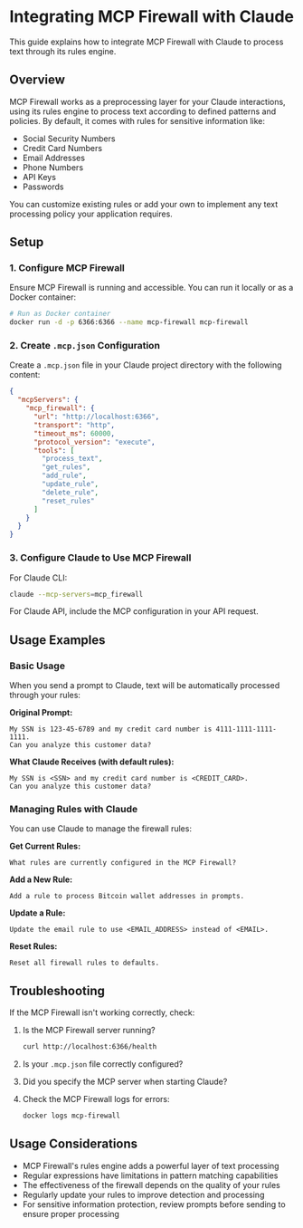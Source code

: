 # Integrating MCP Firewall with Claude

This guide explains how to integrate MCP Firewall with Claude to process text through its rules engine.

## Overview

MCP Firewall works as a preprocessing layer for your Claude interactions, using its rules engine to process text according to defined patterns and policies. By default, it comes with rules for sensitive information like:

- Social Security Numbers
- Credit Card Numbers
- Email Addresses
- Phone Numbers
- API Keys
- Passwords

You can customize existing rules or add your own to implement any text processing policy your application requires.

## Setup

### 1. Configure MCP Firewall

Ensure MCP Firewall is running and accessible. You can run it locally or as a Docker container:

```bash
# Run as Docker container
docker run -d -p 6366:6366 --name mcp-firewall mcp-firewall
```

### 2. Create `.mcp.json` Configuration

Create a `.mcp.json` file in your Claude project directory with the following content:

```json
{
  "mcpServers": {
    "mcp_firewall": {
      "url": "http://localhost:6366",
      "transport": "http",
      "timeout_ms": 60000,
      "protocol_version": "execute",
      "tools": [
        "process_text",
        "get_rules",
        "add_rule",
        "update_rule",
        "delete_rule",
        "reset_rules"
      ]
    }
  }
}
```

### 3. Configure Claude to Use MCP Firewall

For Claude CLI:

```bash
claude --mcp-servers=mcp_firewall
```

For Claude API, include the MCP configuration in your API request.

## Usage Examples

### Basic Usage

When you send a prompt to Claude, text will be automatically processed through your rules:

**Original Prompt:**
```
My SSN is 123-45-6789 and my credit card number is 4111-1111-1111-1111.
Can you analyze this customer data?
```

**What Claude Receives (with default rules):**
```
My SSN is <SSN> and my credit card number is <CREDIT_CARD>.
Can you analyze this customer data?
```

### Managing Rules with Claude

You can use Claude to manage the firewall rules:

**Get Current Rules:**
```
What rules are currently configured in the MCP Firewall?
```

**Add a New Rule:**
```
Add a rule to process Bitcoin wallet addresses in prompts.
```

**Update a Rule:**
```
Update the email rule to use <EMAIL_ADDRESS> instead of <EMAIL>.
```

**Reset Rules:**
```
Reset all firewall rules to defaults.
```

## Troubleshooting

If the MCP Firewall isn't working correctly, check:

1. Is the MCP Firewall server running? 
   ```bash
   curl http://localhost:6366/health
   ```

2. Is your `.mcp.json` file correctly configured?

3. Did you specify the MCP server when starting Claude?

4. Check the MCP Firewall logs for errors:
   ```bash
   docker logs mcp-firewall
   ```

## Usage Considerations

- MCP Firewall's rules engine adds a powerful layer of text processing
- Regular expressions have limitations in pattern matching capabilities
- The effectiveness of the firewall depends on the quality of your rules
- Regularly update your rules to improve detection and processing
- For sensitive information protection, review prompts before sending to ensure proper processing